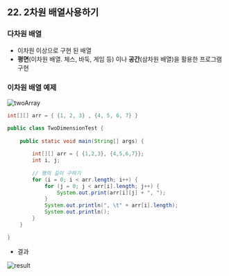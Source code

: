## 22. 2차원 배열사용하기

### 다차원 배열

- 이차원 이상으로 구현 된 배열
- **평면**(이차원 배열. 체스, 바둑, 게임 등) 이나 **공간**(삼차원 배열)을 활용한 프로그램 구현

### 이차원 배열 예제

![twoArray](https://t1.daumcdn.net/cafeattach/1Dzpp/bcad083e349d61b4ecf89a74aa45b78a7d133228)

```java
int[][] arr = { {1, 2, 3} , {4, 5, 6, 7} }
```

```java
public class TwoDimensionTest {
	
	public static void main(String[] args) {
		
		int[][] arr = { {1,2,3}, {4,5,6,7}};
		int i, j;
		
		// 행의 길이 구하기
		for (i = 0; i < arr.length; i++) {
			for (j = 0; j < arr[i].length; j++) {
				System.out.print(arr[i][j] + ", ");
			}
			System.out.println(", \t" + arr[i].length);
			System.out.println();
		}
	}

}
```

- 결과

![result](https://t1.daumcdn.net/cafeattach/1Dzpp/b30c0e864dbfe77cb2f5b7a691aaa163bed3220a)